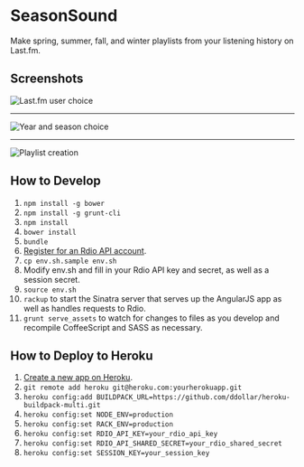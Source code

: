 # SeasonSound

Make spring, summer, fall, and winter playlists from your listening history on Last.fm.

## Screenshots

![Last.fm user choice](https://raw.githubusercontent.com/moneypenny/seasonal-playlister/master/screenshot1.png)

----

![Year and season choice](https://raw.githubusercontent.com/moneypenny/seasonal-playlister/master/screenshot2.png)

----

![Playlist creation](https://raw.githubusercontent.com/moneypenny/seasonal-playlister/master/screenshot3.png)

## How to Develop

1. `npm install -g bower`
1. `npm install -g grunt-cli`
1. `npm install`
1. `bower install`
1. `bundle`
1. [Register for an Rdio API account](https://secure.mashery.com/login/rdio.mashery.com/).
1. `cp env.sh.sample env.sh`
1. Modify env.sh and fill in your Rdio API key and secret, as well as a session secret.
1. `source env.sh`
1. `rackup` to start the Sinatra server that serves up the AngularJS app as well as handles requests to Rdio.
1. `grunt serve_assets` to watch for changes to files as you develop and recompile CoffeeScript and SASS as necessary.

## How to Deploy to Heroku

1. [Create a new app on Heroku](https://dashboard.heroku.com/apps).
1. `git remote add heroku git@heroku.com:yourherokuapp.git`
1. `heroku config:add BUILDPACK_URL=https://github.com/ddollar/heroku-buildpack-multi.git`
1. `heroku config:set NODE_ENV=production`
1. `heroku config:set RACK_ENV=production`
1. `heroku config:set RDIO_API_KEY=your_rdio_api_key`
1. `heroku config:set RDIO_API_SHARED_SECRET=your_rdio_shared_secret`
1. `heroku config:set SESSION_KEY=your_session_key`
